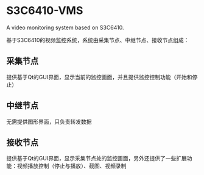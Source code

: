 # S3C6410-VMS
A video monitoring system based on S3C6410.

基于S3C6410的视频监控系统，系统由采集节点、中继节点、接收节点组成：

## 采集节点
提供基于Qt的GUI界面，显示当前的监控画面，并且提供监控控制功能（开始和停止）

## 中继节点
无需提供图形界面，只负责转发数据

## 接收节点
提供基于Qt的GUI界面，显示采集节点处的监控画面，另外还提供了一些扩展功能：视频播放控制（停止与播放）、截图、视频录制
